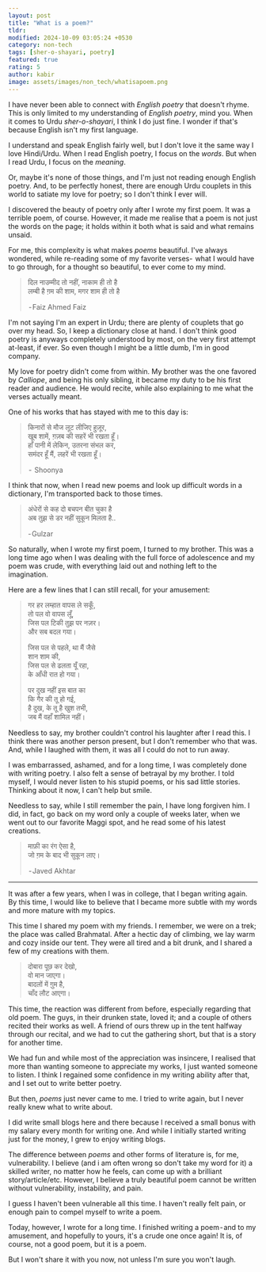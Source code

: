 ```yaml
---
layout: post
title: "What is a poem?"
tldr: 
modified: 2024-10-09 03:05:24 +0530
category: non-tech
tags: [sher-o-shayari, poetry]
featured: true
rating: 5
author: kabir 
image: assets/images/non_tech/whatisapoem.png
---
```


I have never been able to connect with *English poetry* that doesn't rhyme. This is only limited to my understanding of *English poetry*, mind you. When it comes to Urdu *sher-o-shayari*, I think I do just fine. I wonder if that's because English isn't my first language.

I understand and speak English fairly well, but I don't love it the same way I love Hindi/Urdu. When I read English poetry, I focus on the *words*. But when I read Urdu, I focus on the *meaning*.

Or, maybe it's none of those things, and I'm just not reading enough English poetry. And, to be perfectly honest, there are enough Urdu couplets in this world to satiate my love for poetry; so I don't think I ever will.



I discovered the beauty of poetry only after I wrote my first poem. It was a terrible poem, of course. However, it made me realise that a poem is not just the words on the page; it holds within it both what is said and what remains unsaid.

For me, this complexity is what makes *poems* beautiful. I've always wondered, while re-reading some of my favorite verses-  what I would have to go through, for a thought so beautiful, to ever come to my mind.

> दिल नाउम्मीद तो नहीं, नाकाम ही तो है<br/>लम्बी है ग़म की शाम, मगर शाम ही तो है
> 
>  - Faiz Ahmed Faiz


I'm not saying I'm an expert in Urdu; there are plenty of couplets that go over my head. So, I keep a dictionary close at hand. I don't think good poetry is anyways completely understood by most, on the very first attempt at-least, if ever. So even though I might be a little dumb, I'm in good company.


My love for poetry didn't come from within. My brother was the one favored by *Calliope*, and being his only sibling, it became my duty to be his first reader and audience. He would recite, while also explaining to me what the verses actually meant.

One of his works that has stayed with me to this day is:

> किनारों से मौज लूट लीजिए हुज़ूर,<br />
> खूब शामें, ग़ज़ब की सहरें भी रखता हूँ।<br />
> हाँ पानी में लेकिन, उतरना संभल कर,<br />
> समंदर हूँ मैं, लहरें भी रखता हूँ।<br />
>
>  -  Shoonya

I think that now, when I read new poems and look up difficult words in a dictionary, I'm transported back to those times.

> अंधेरों से कह दो बचपन बीत चुका है<br />अब तुझ से डर नहीं सुकून मिलता है..
>
> - Gulzar

So naturally, when I wrote my first poem, I turned to my brother. This was a long time ago when I was dealing with the full force of adolescence and my poem was crude, with everything laid out and nothing left to the imagination. 

Here are a few lines that I can still recall, for your amusement: 


> गर हर लम्हात वापस ले सकूँ,<br />
> तो पल वो वापस लूँ,<br />
> जिस पल टिकी तुझ पर नज़र।<br />
> और सब बदल गया।<br />
>
>जिस पल से पहले, था मैं जैसे<br />
>शान शाम की,<br />
>जिस पल से ढलता यूँ रहा,<br />
> के आँधी रात हो गया।<br />
>
> पर दुख नहीं इस बात का<br />
> कि गैर की तू हो गई,<br />
> है दुख, के तू है खुश तभी,<br />
> जब मैं वहाँ शामिल नहीं।<br />

Needless to say, my brother couldn't control his laughter after I read this. I think there was another person present, but I don't remember who that was. And, while I laughed with them, it was all I could do not to run away.

I was embarrassed, ashamed, and for a long time, I was completely done with writing poetry. I also felt a sense of betrayal by my brother. I told myself, I would never listen to his stupid poems, or his sad little stories. Thinking about it now, I can't help but smile.

Needless to say, while I still remember the pain, I have long forgiven him. I did, in fact, go back on my word only a couple of weeks later, when we went out to our favorite Maggi spot, and he read some of his latest creations.

> माफ़ी का रंग ऐसा है,<br />
> जो ग़म के बाद भी सुकून लाए।
>
> - Javed Akhtar

---

It was after a few years, when I was in college, that I began writing again. By this time, I would like to believe that I became more subtle with my words and more mature with my topics.

This time I shared my poem with my friends. I remember, we were on a trek; the place was called Brahmatal. After a hectic day of climbing, we lay warm and cozy inside our tent. They were all tired and a bit drunk, and I shared a few of my creations with them.

> दोबारा पूछ कर देखो,<br />
> वो मान जाएगा।<br />
> बादलों में ग़ुम है,<br />
> चाँद लौट आएगा।<br />

This time, the reaction was different from before, especially regarding that old poem. The guys, in their drunken state, loved it; and a couple of others recited  their works as well. A friend of ours threw up in the tent halfway through our recital, and we had to cut the gathering short, but that is a story for another time.

We had fun and while most of the appreciation was insincere, I realised that more than wanting someone to appreciate my works, I just wanted someone to listen. I think I regained some confidence in my writing ability after that, and I set out to write better poetry.

But then, *poems* just never came to me. I tried to write again, but I never really knew what to write about. 

I did write small blogs here and there because I received a small bonus with my salary every month for writing one. And while I initially started writing just for the money, I grew to enjoy writing blogs.

The difference between *poems* and other forms of literature is, for me, vulnerability. I believe (and i am often wrong so don't take my word for it) a skilled writer, no matter how he feels, can come up with a brilliant story/article/etc. However, I believe a truly beautiful poem cannot be written without vulnerability, instability, and pain.

I guess I haven't been vulnerable all this time. I haven't really felt pain, or enough pain to compel myself to write a poem.

Today, however, I wrote for a long time. I finished writing a poem - and to my amusement, and hopefully to yours, it's a crude one once again! It is, of course, not a good poem, but it is a poem. 

But I won't share it with you now, not unless I'm sure you won't laugh.


